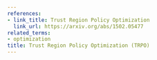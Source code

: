 ```yaml
---
references:
- link_title: Trust Region Policy Optimization
  link_url: https://arxiv.org/abs/1502.05477
related_terms:
- optimization
title: Trust Region Policy Optimization (TRPO)
---
```

